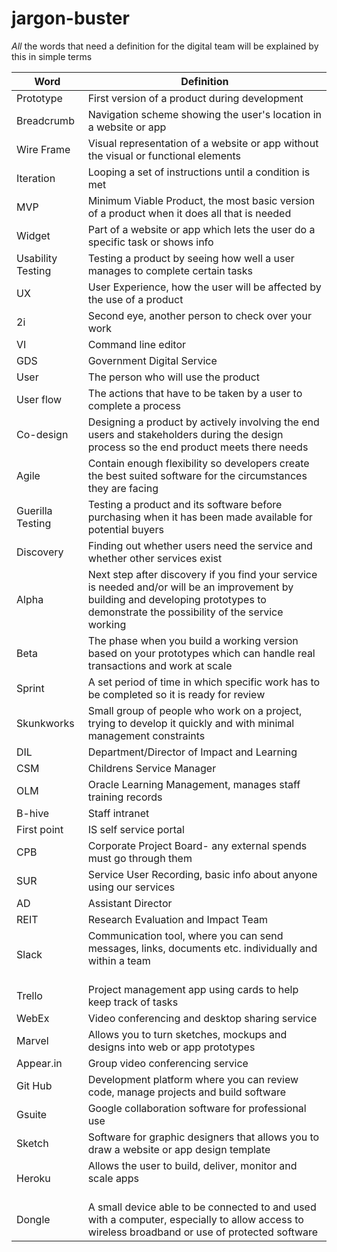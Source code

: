 # jargon-buster
*All* the words that need a definition for the digital team will be explained by this in simple terms

| Word              | Definition                                                                                                                                                                              |
|-------------------|-----------------------------------------------------------------------------------------------------------------------------------------------------------------------------------------|
| Prototype         | First version of a product during development                                                                                                                                           |
| Breadcrumb        | Navigation scheme showing the user's location in a website or app                                                                                                                       |
| Wire Frame        | Visual representation of a website or app without the visual or functional elements                                                                                                          |
| Iteration         | Looping a set of instructions until a condition is met                                                                                                                                  |
| MVP               | Minimum Viable Product, the most basic version of a product when it does all that is needed                                                                                             |
| Widget            | Part of a website or app which lets the user do a specific task or shows info                                                                                                   |
| Usability Testing | Testing a product by seeing how well a user manages to complete certain tasks                                                                                               |
| UX                | User Experience, how the user will be affected by the use of a product                                                                                                                  |
| 2i                | Second eye, another person to check over your work                                                                                                                                      |
| VI                | Command line editor                                                                                                                                                                     |
| GDS               | Government Digital Service                                              |
| User              | The person who will use the product                                                                                                                                                     |
| User flow         | The actions that have to be taken by a user to complete a process                                                                                                                       |
| Co-design         | Designing a product by actively involving the end users and stakeholders during the design process so the end product meets there needs                                                           |
| Agile             | Contain enough flexibility so developers create the best suited software for the circumstances they are facing                                                                          |
| Guerilla Testing  | Testing a product and its software before purchasing when it has been made available for potential buyers                                                                                  |
| Discovery         | Finding out whether users need the service and whether other services exist                                                                                                  |
| Alpha             | Next step after discovery if you find your service is needed and/or will be an improvement by building and developing prototypes to demonstrate the possibility of the service working |
| Beta              | The phase when you build a working version based on your prototypes which can handle real transactions and work at scale                                                                |
| Sprint            | A set period of time in which specific work has to be completed so it is ready for review                                                                                               |
| Skunkworks        | Small group of people who work on a project, trying to develop it quickly and with minimal management constraints                                                                       |
| DIL               | Department/Director of Impact and Learning                                                                                                                                              |
| CSM               | Childrens Service Manager                                                                                                                                                                |
| OLM               | Oracle Learning Management, manages staff training records                                                                                                                              |
| B-hive            | Staff intranet                                                                                                                                                                          |
| First point       | IS self service portal                                                                                                                                                                  |
| CPB               | Corporate Project Board- any external spends must go through them                                                                                                                       |
| SUR               | Service User Recording, basic info about anyone using our services                                                                                                                      |
| AD                | Assistant Director                                                                                                                                                                     |
| REIT              | Research Evaluation and Impact Team                                                                                                                                                     |
| Slack             | Communication tool, where you can send messages, links, documents etc. individually and within a team                                                                                                 |
| Trello            | Project management app using cards to help keep track of tasks                                                                                                                          |
| WebEx             | Video conferencing and desktop sharing service                                                                                                                                          |
| Marvel            | Allows you to turn sketches, mockups and designs into web or app prototypes                                                                                                             |
| Appear.in         | Group video conferencing service                                                                                                                                                        |
| Git Hub           | Development platform where you can review code, manage projects and build software                                                                                                      |
| Gsuite            | Google collaboration software for professional use                                                                                                                                      |
| Sketch            | Software for graphic designers that allows you to draw a website or app design template                                                                                                 |
| Heroku            | Allows the user to build, deliver, monitor and scale apps                                                                                                                               |
| Dongle | A small device able to be   connected to and used with a computer, especially to allow access to wireless   broadband or use of protected software |

